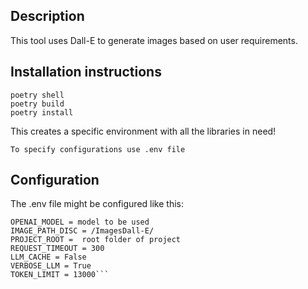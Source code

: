 ## Description

This tool uses Dall-E to generate images based on user requirements. 

## Installation instructions


```pip install poetry
poetry shell
poetry build
poetry install
```




This creates a specific environment with all the libraries in need!

``` To specify configurations use .env file ```

## Configuration
The .env file might be configured like this:

```OPENAI_API_KEY= openai api key...
OPENAI_MODEL = model to be used
IMAGE_PATH_DISC = /ImagesDall-E/
PROJECT_ROOT =  root folder of project
REQUEST_TIMEOUT = 300
LLM_CACHE = False
VERBOSE_LLM = True
TOKEN_LIMIT = 13000```

